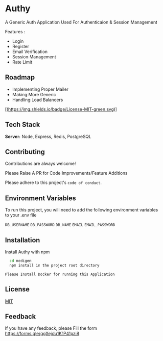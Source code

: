 
# Authy

A Generic Auth Application Used For Authenticaion & Session Management

Features : 

* Login
* Register
* Email Verification
* Session Management
* Rate Limit

## Roadmap 

* Implementing Proper Mailer
* Making More Generic
* Handling Load Balancers


[(https://img.shields.io/badge/License-MIT-green.svg)]
## Tech Stack

**Server:** Node, Express, Redis, PostgreSQL


## Contributing

Contributions are always welcome!

Please Raise A PR for Code Improvements/Feature Additions

Please adhere to this project's `code of conduct`.


## Environment Variables

To run this project, you will need to add the following environment variables to your .env file

`DB_USERNAME`
`DB_PASSWORD`
`DB_NAME`
`EMAIL`
`EMAIL_PASSWORD`
## Installation

Install Authy with npm

```bash
  cd medigen
  npm install in the project root directory
```
```Please Install Docker for running this Application```
## License

[MIT](https://choosealicense.com/licenses/mit/)


## Feedback

If you have any feedback, please Fill the form https://forms.gle/ggXejdu1K1P41pzi8